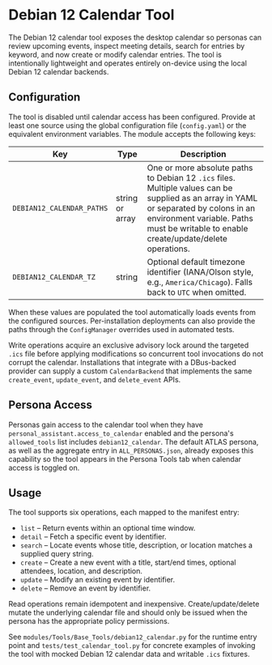 # Debian 12 Calendar Tool

The Debian 12 calendar tool exposes the desktop calendar so personas can
review upcoming events, inspect meeting details, search for entries by
keyword, and now create or modify calendar entries.  The tool is
intentionally lightweight and operates entirely on-device using the local
Debian 12 calendar backends.

## Configuration

The tool is disabled until calendar access has been configured.  Provide at
least one source using the global configuration file (`config.yaml`) or the
equivalent environment variables.  The module accepts the following keys:

| Key | Type | Description |
| --- | ---- | ----------- |
| `DEBIAN12_CALENDAR_PATHS` | string or array | One or more absolute paths to Debian 12 `.ics` files.  Multiple values can be supplied as an array in YAML or separated by colons in an environment variable.  Paths must be writable to enable create/update/delete operations. |
| `DEBIAN12_CALENDAR_TZ` | string | Optional default timezone identifier (IANA/Olson style, e.g., `America/Chicago`).  Falls back to `UTC` when omitted. |

When these values are populated the tool automatically loads events from
the configured sources.  Per-installation deployments can also provide the
paths through the `ConfigManager` overrides used in automated tests.

Write operations acquire an exclusive advisory lock around the targeted
`.ics` file before applying modifications so concurrent tool invocations do
not corrupt the calendar.  Installations that integrate with a DBus-backed
provider can supply a custom `CalendarBackend` that implements the same
`create_event`, `update_event`, and `delete_event` APIs.

## Persona Access

Personas gain access to the calendar tool when they have
`personal_assistant.access_to_calendar` enabled and the persona's
`allowed_tools` list includes `debian12_calendar`.  The default ATLAS
persona, as well as the aggregate entry in `ALL_PERSONAS.json`, already
exposes this capability so the tool appears in the Persona Tools tab when
calendar access is toggled on.

## Usage

The tool supports six operations, each mapped to the manifest entry:

* `list` – Return events within an optional time window.
* `detail` – Fetch a specific event by identifier.
* `search` – Locate events whose title, description, or location matches a
  supplied query string.
* `create` – Create a new event with a title, start/end times, optional
  attendees, location, and description.
* `update` – Modify an existing event by identifier.
* `delete` – Remove an event by identifier.

Read operations remain idempotent and inexpensive.  Create/update/delete
mutate the underlying calendar file and should only be issued when the
persona has the appropriate policy permissions.

See `modules/Tools/Base_Tools/debian12_calendar.py` for the runtime entry
point and `tests/test_calendar_tool.py` for concrete examples of invoking
the tool with mocked Debian 12 calendar data and writable `.ics` fixtures.

